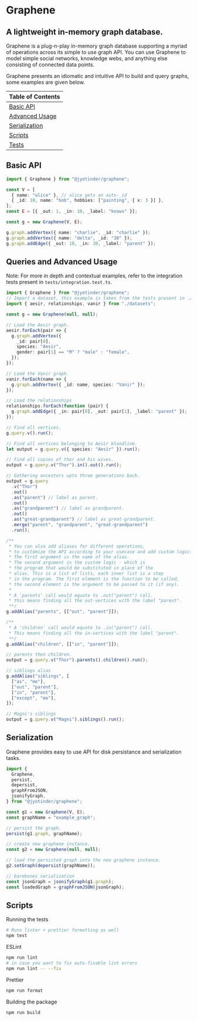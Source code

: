 # Graphene

## A lightweight in-memory graph database.

Graphene is a plug-n-play in-memory graph database supporting a myriad of operations across its simple to use graph API. You can use Graphene to model simple social networks, knowledge webs, and anything else consisting of connected data points.

Graphene presents an idiomatic and intuitive API to build and query graphs, some examples are given below.

| Table of Contents                             |
| --------------------------------------------- |
| [Basic API](#basic-api)                       |
| [Advanced Usage](#queries-and-advanced-usage) |
| [Serialization](#serialization)               |
| [Scripts](#scripts)                           |
| [Tests](./tests)                              |

## Basic API

```typescript
import { Graphene } from "@jyotinder/graphene";

const V = [
  { name: "alice" }, // alice gets an auto-_id
  { _id: 10, name: "bob", hobbies: ["painting", { x: 3 }] },
];
const E = [{ _out: 1, _in: 10, _label: "knows" }];

const g = new Graphene(V, E);

g.graph.addVertex({ name: "charlie", _id: "charlie" });
g.graph.addVertex({ name: "delta", _id: "30" });
g.graph.addEdge({ _out: 10, _in: 30, _label: "parent" });
```

## Queries and Advanced Usage

Note: For more in depth and contextual examples, refer to the integration tests
present in `tests/integration.test.ts`.

```typescript
import { Graphene } from "@jyotinder/graphene";
// Import a dataset, this example is taken from the tests present in ./tests/
import { aesir, relationships, vanir } from "./datasets";

const g = new Graphene(null, null);

// Load the Aesir graph.
aesir.forEach(pair => {
  g.graph.addVertex({
    _id: pair[0],
    species: "Aesir",
    gender: pair[1] == "M" ? "male" : "female",
  });
});

// Load the Vanir graph.
vanir.forEach(name => {
  g.graph.addVertex({ _id: name, species: "Vanir" });
});

// Load the relationships
relationships.forEach(function (pair) {
  g.graph.addEdge({ _in: pair[0], _out: pair[1], _label: "parent" });
});

// Find all vertices.
g.query.v().run();

// Find all vertices belonging to Aesir bloodline.
let output = g.query.v({ species: "Aesir" }).run();

// Find all copies of thor and his wives.
output = g.query.v("Thor").in().out().run();

// Gathering ancestors upto three generations back.
output = g.query
  .v("Thor")
  .out()
  .as("parent") // label as parent.
  .out()
  .as("grandparent") // label as grandparent.
  .out()
  .as("great-grandparent") // label as great-grandparent.
  .merge("parent", "grandparent", "great-grandparent")
  .run();

/**
 * You can also add aliases for different operations,
 * to customize the API according to your usecase and add custom logic.
 * The first argument is the name of the alias.
 * The second argument is the custom logic - which is
 * the program that would be substituted in place of the
 * alias. This is a list of lists, each inner list is a step
 * in the program. The first element is the function to be called,
 * the second element is the argument to be passed to it (if any).
 *
 * A 'parents' call would equate to .out("parent") call.
 * this means finding all the out-vertices with the label "parent".
 **/
g.addAlias("parents", [["out", "parent"]]);

/**
 * A 'children' call would equate to .in("parent") call.
 * This means finding all the in-vertices with the label "parent".
 **/
g.addAlias("children", [["in", "parent"]]);

// parents then children.
output = g.query.v("Thor").parents().children().run();

// siblings alias
g.addAlias("siblings", [
  ["as", "me"],
  ["out", "parent"],
  ["in", "parent"],
  ["except", "me"],
]);

// Magni's siblings
output = g.query.v("Magni").siblings().run();
```

## Serialization

Graphene provides easy to use API for disk persistance and serialization tasks.

```typescript
import {
  Graphene,
  persist,
  depersist,
  graphFromJSON,
  jsonifyGraph,
} from "@jyotinder/graphene";

const g1 = new Graphene(V, E);
const graphName = "example_graph";

// persist the graph.
persist(g1.graph, graphName);

// create new graphene instance.
const g2 = new Graphene(null, null);

// load the persisted graph into the new graphene instance.
g2.setGraph(depersist(graphName));

// barebones serialization
const jsonGraph = jsonifyGraph(g1.graph);
const loadedGraph = graphFromJSON(jsonGraph);

```

## Scripts

Running the tests

```bash
# Runs linter + prettier formatting as well
npm test
```

ESLint

```bash
npm run lint
# in case you want to fix auto-fixable lint errors
npm run lint -- --fix
```

Prettier

```bash
npm run format
```

Building the package

```bash
npm run build
```
